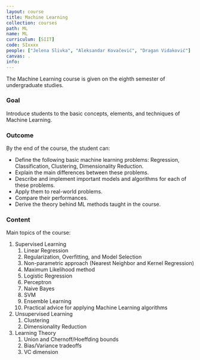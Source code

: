 ```yaml
---
layout: course
title: Machine Learning
collection: courses
path: ML
name: ML
curriculum: [SIIT]
code: SIxxxx
people: ["Jelena Slivka", "Aleksandar Kovačević", "Dragan Vidaković"]
canvas: .
info:
---
```



The Machine Learning course is given on the eighth semester of undergraduate studies.

### Goal 

Introduce students to the basic concepts, elements, and techniques of Machine Learning. 

### Outcome 

By the end of the course, the student can:

* Define the following basic machine learning problems: Regression, Classification, Clustering,  Dimensionality Reduction.
* Explain the main differences between these problems.
* Describe and implement important models and algorithms for each of these problems.
* Apply them to real-world problems.
* Compare their performances.
* Derive the theory behind ML methods taught in the course.

### Content 

Main topics of the course:

1. Supervised Learning
    1. Linear Regression
    2. Regularization, Overfitting, and Model Selection
    3. Non-parametric approach (Nearest Neighbor and Kernel Regression)
    4. Maximum Likelihood method
    5. Logistic Regression
    6. Perceptron
    7. Naive Bayes
    8. SVM
    9. Ensemble Learning
    10. Practical advice for applying Machine Learning algorithms
2. Unsupervised Learning
    1. Clustering
    2. Dimensionality Reduction
3. Learning Theory
    1. Union and Chernoff/Hoeffding bounds
    2. Bias/Variance tradeoffs
    3. VC dimension